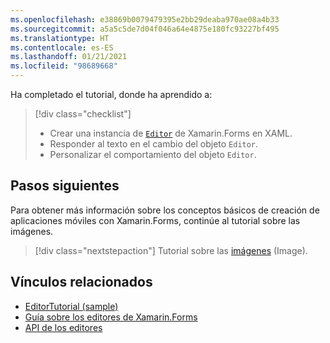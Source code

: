 ```yaml
---
ms.openlocfilehash: e38869b0079479395e2bb29deaba970ae08a4b33
ms.sourcegitcommit: a5a5c5de7d04f046a64e4875e180fc93227bf495
ms.translationtype: HT
ms.contentlocale: es-ES
ms.lasthandoff: 01/21/2021
ms.locfileid: "98689668"
---
```

Ha completado el tutorial, donde ha aprendido a:

> [!div class="checklist"]
>
> - Crear una instancia de [`Editor`](xref:Xamarin.Forms.Editor) de Xamarin.Forms en XAML.
> - Responder al texto en el cambio del objeto `Editor`.
> - Personalizar el comportamiento del objeto `Editor`.

## <a name="next-steps"></a>Pasos siguientes

Para obtener más información sobre los conceptos básicos de creación de aplicaciones móviles con Xamarin.Forms, continúe al tutorial sobre las imágenes.

> [!div class="nextstepaction"]
> Tutorial sobre las [imágenes](~/get-started/tutorials/image/index.yml) (Image).

## <a name="related-links"></a>Vínculos relacionados

- [EditorTutorial (sample)](/samples/xamarin/xamarin-forms-samples/getstarted-tutorials-editortutorial/)
- [Guía sobre los editores de Xamarin.Forms](~/xamarin-forms/user-interface/text/editor.md)
- [API de los editores](xref:Xamarin.Forms.Editor)
